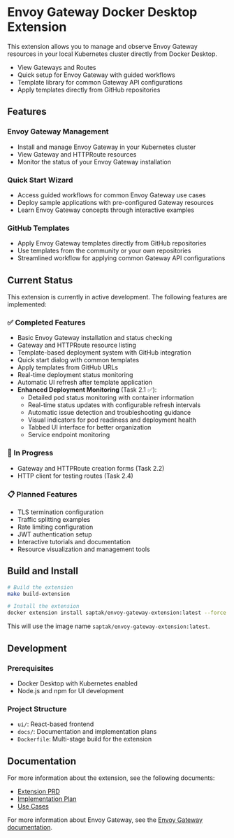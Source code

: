 # Envoy Gateway Docker Desktop Extension

This extension allows you to manage and observe Envoy Gateway resources in your local Kubernetes cluster directly from Docker Desktop.

- View Gateways and Routes
- Quick setup for Envoy Gateway with guided workflows
- Template library for common Gateway API configurations
- Apply templates directly from GitHub repositories

## Features

### Envoy Gateway Management

- Install and manage Envoy Gateway in your Kubernetes cluster
- View Gateway and HTTPRoute resources
- Monitor the status of your Envoy Gateway installation

### Quick Start Wizard

- Access guided workflows for common Envoy Gateway use cases
- Deploy sample applications with pre-configured Gateway resources
- Learn Envoy Gateway concepts through interactive examples

### GitHub Templates

- Apply Envoy Gateway templates directly from GitHub repositories
- Use templates from the community or your own repositories
- Streamlined workflow for applying common Gateway API configurations

## Current Status

This extension is currently in active development. The following features are implemented:

### ✅ Completed Features
- Basic Envoy Gateway installation and status checking
- Gateway and HTTPRoute resource listing
- Template-based deployment system with GitHub integration
- Quick start dialog with common templates
- Apply templates from GitHub URLs
- Real-time deployment status monitoring
- Automatic UI refresh after template application
- **Enhanced Deployment Monitoring** (Task 2.1 ✅):
  - Detailed pod status monitoring with container information
  - Real-time status updates with configurable refresh intervals
  - Automatic issue detection and troubleshooting guidance
  - Visual indicators for pod readiness and deployment health
  - Tabbed UI interface for better organization
  - Service endpoint monitoring

### 🚧 In Progress
- Gateway and HTTPRoute creation forms (Task 2.2)
- HTTP client for testing routes (Task 2.4)

### 📋 Planned Features
- TLS termination configuration
- Traffic splitting examples
- Rate limiting configuration
- JWT authentication setup
- Interactive tutorials and documentation
- Resource visualization and management tools

## Build and Install

```bash
# Build the extension
make build-extension

# Install the extension
docker extension install saptak/envoy-gateway-extension:latest --force
```

This will use the image name `saptak/envoy-gateway-extension:latest`.

## Development

### Prerequisites

- Docker Desktop with Kubernetes enabled
- Node.js and npm for UI development

### Project Structure

- `ui/`: React-based frontend
- `docs/`: Documentation and implementation plans
- `Dockerfile`: Multi-stage build for the extension

## Documentation

For more information about the extension, see the following documents:

- [Extension PRD](docs/envoy_gateway_extension_prd.md)
- [Implementation Plan](docs/envoy_gateway_implementation_plan.md)
- [Use Cases](docs/envoy_gateway_use_cases.md)

For more information about Envoy Gateway, see the [Envoy Gateway documentation](https://gateway.envoyproxy.io/docs/).
